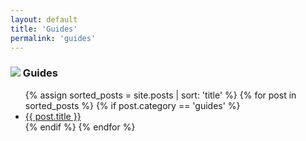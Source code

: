 ```yaml
---
layout: default
title: 'Guides'
permalink: 'guides'
---
```


<h3><img src="{{ site.baseurl }}/assets/notes.png"> Guides</h3>
<ul class="notes-list">
  {% assign sorted_posts = site.posts | sort: 'title' %}
  {% for post in sorted_posts %}
    {% if post.category == 'guides' %}
      <li>
        <a href="{{ post.url | relative_url }}">
          {{ post.title }}
        </a>
      </li>
    {% endif %}
  {% endfor %}
</ul>

